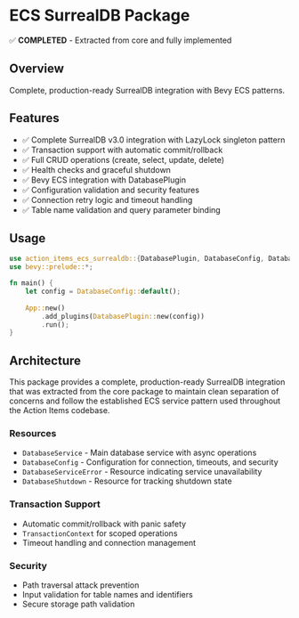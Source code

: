 # ECS SurrealDB Package

✅ **COMPLETED** - Extracted from core and fully implemented

## Overview
Complete, production-ready SurrealDB integration with Bevy ECS patterns.

## Features

- ✅ Complete SurrealDB v3.0 integration with LazyLock singleton pattern
- ✅ Transaction support with automatic commit/rollback
- ✅ Full CRUD operations (create, select, update, delete)  
- ✅ Health checks and graceful shutdown
- ✅ Bevy ECS integration with DatabasePlugin
- ✅ Configuration validation and security features
- ✅ Connection retry logic and timeout handling
- ✅ Table name validation and query parameter binding

## Usage

```rust
use action_items_ecs_surrealdb::{DatabasePlugin, DatabaseConfig, DatabaseService};
use bevy::prelude::*;

fn main() {
    let config = DatabaseConfig::default();
    
    App::new()
        .add_plugins(DatabasePlugin::new(config))
        .run();
}
```

## Architecture

This package provides a complete, production-ready SurrealDB integration that was extracted from the core package to maintain clean separation of concerns and follow the established ECS service pattern used throughout the Action Items codebase.

### Resources
- `DatabaseService` - Main database service with async operations
- `DatabaseConfig` - Configuration for connection, timeouts, and security
- `DatabaseServiceError` - Resource indicating service unavailability
- `DatabaseShutdown` - Resource for tracking shutdown state

### Transaction Support
- Automatic commit/rollback with panic safety
- `TransactionContext` for scoped operations
- Timeout handling and connection management

### Security
- Path traversal attack prevention
- Input validation for table names and identifiers
- Secure storage path validation
